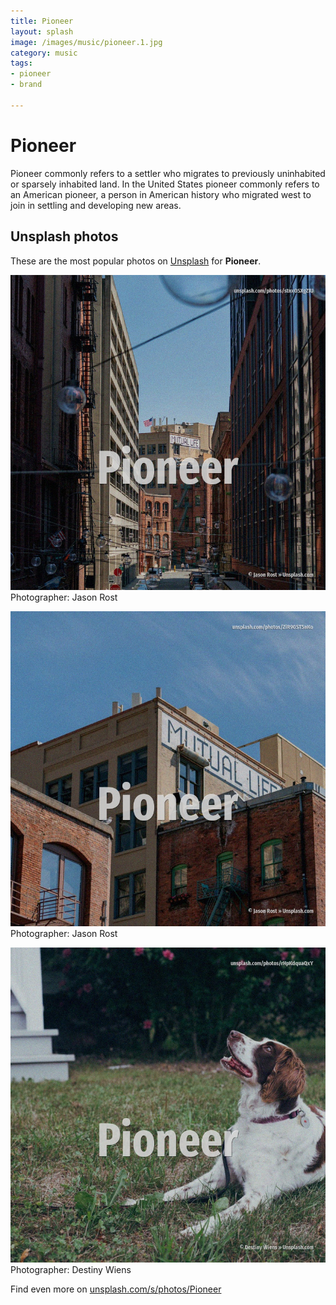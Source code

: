 ```yaml
---
title: Pioneer
layout: splash
image: /images/music/pioneer.1.jpg
category: music
tags:
- pioneer
- brand

---
```

# Pioneer

Pioneer commonly refers to a settler who migrates to previously uninhabited or sparsely inhabited  land.  In the United States pioneer commonly refers to an American pioneer, a person in American history  who migrated west to join in settling and developing new areas.  

 
## Unsplash photos
These are the most popular photos on [Unsplash](https://unsplash.com) for **Pioneer**.
 
![Pioneer](/images/music/pioneer.1.jpg)
Photographer:  Jason Rost
 
![Pioneer](/images/music/pioneer.2.jpg)
Photographer:  Jason Rost
 
![Pioneer](/images/music/pioneer.3.jpg)
Photographer:  Destiny Wiens
 
Find even more on [unsplash.com/s/photos/Pioneer](https://unsplash.com/s/photos/Pioneer)
 
